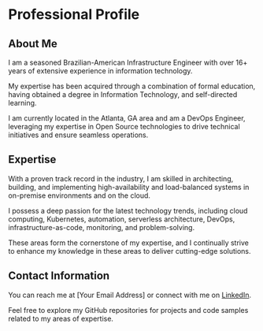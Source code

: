 # Professional Profile

## About Me

I am a seasoned Brazilian-American Infrastructure Engineer with over 16+ years of extensive experience in information technology.

My expertise has been acquired through a combination of formal education, having obtained a degree in Information Technology, and self-directed learning.

I am currently located in the Atlanta, GA area and am a DevOps Engineer, leveraging my expertise in Open Source technologies to drive technical initiatives and ensure seamless operations.

## Expertise

With a proven track record in the industry, I am skilled in architecting, building, and implementing high-availability and load-balanced systems in on-premise environments and on the cloud.

I possess a deep passion for the latest technology trends, including cloud computing, Kubernetes, automation, serverless architecture, DevOps, infrastructure-as-code, monitoring, and problem-solving.

These areas form the cornerstone of my expertise, and I continually strive to enhance my knowledge in these areas to deliver cutting-edge solutions.

## Contact Information

You can reach me at [Your Email Address] or connect with me on [LinkedIn](https://www.linkedin.com/in/yourlinkedinprofile).

Feel free to explore my GitHub repositories for projects and code samples related to my areas of expertise.


<!--
**thiagousa/thiagousa** is a ✨ _special_ ✨ repository because its `README.md` (this file) appears on your GitHub profile.

Here are some ideas to get you started:

- 🔭 I’m currently working on ...
- 🌱 I’m currently learning ...
- 👯 I’m looking to collaborate on ...
- 🤔 I’m looking for help with ...
- 💬 Ask me about ...
- 📫 How to reach me: ...
- 😄 Pronouns: ...
- ⚡ Fun fact: ...
-->
